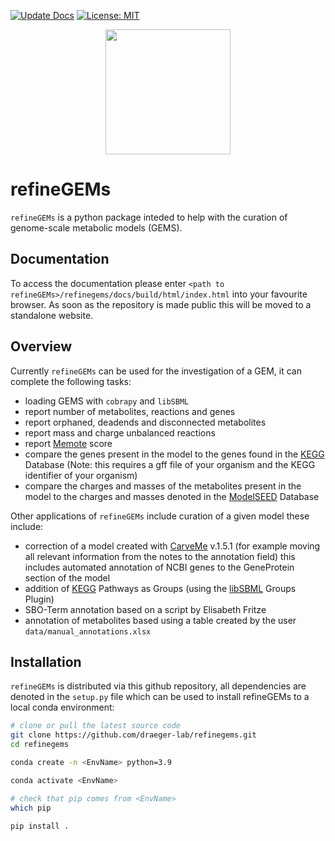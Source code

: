 [![Update Docs](https://github.com/draeger-lab/refinegems/actions/workflows/docs.yml/badge.svg)](https://github.com/draeger-lab/refinegems/actions/workflows/docs.yml) [![License: MIT](https://img.shields.io/badge/License-MIT-yellow.svg)](https://opensource.org/licenses/MIT)

<p align="center">
<img src="https://github.com/draeger-lab/refinegems/docs/source/images/refineGEMs_logo.png" height="200"/>
</p>

# refineGEMs
`refineGEMs` is a python package inteded to help with the curation of genome-scale metabolic models (GEMS).

## Documentation
To access the documentation please enter `<path to refineGEMs>/refinegems/docs/build/html/index.html` into your favourite browser. As soon as the repository is made public this will be moved to a standalone website.

## Overview

Currently `refineGEMs` can be used for the investigation of a GEM, it can complete the following tasks:
- loading GEMS with `cobrapy` and `libSBML`
- report number of metabolites, reactions and genes
- report orphaned, deadends and disconnected metabolites
- report mass and charge unbalanced reactions
- report [Memote](https://memote.readthedocs.io/en/latest/index.html) score
- compare the genes present in the model to the genes found in the [KEGG](https://www.genome.jp/kegg/kegg1.html) Database (Note: this requires a gff file of your organism and the KEGG identifier of your organism)
- compare the charges and masses of the metabolites present in the model to the charges and masses denoted in the [ModelSEED](https://modelseed.org/) Database

Other applications of `refineGEMs` include curation of a given model these include:
- correction of a model created with [CarveMe](https://github.com/cdanielmachado/carveme) v.1.5.1 (for example moving all relevant information from the notes to the annotation field) this includes automated annotation of NCBI genes to the GeneProtein section of the model
- addition of [KEGG](https://www.genome.jp/kegg/kegg1.html) Pathways as Groups (using the [libSBML](https://synonym.caltech.edu/software/libsbml/5.18.0/docs/formatted/python-api/classlibsbml_1_1_groups_model_plugin.html) Groups Plugin)
- SBO-Term annotation based on a script by Elisabeth Fritze
- annotation of metabolites based using a table created by the user `data/manual_annotations.xlsx`

## Installation

`refineGEMs` is distributed via this github repository, all dependencies are denoted in the `setup.py` file which can be used to install refineGEMs to a local conda environment:

```bash
# clone or pull the latest source code
git clone https://github.com/draeger-lab/refinegems.git
cd refinegems

conda create -n <EnvName> python=3.9

conda activate <EnvName>

# check that pip comes from <EnvName>
which pip

pip install .

```
